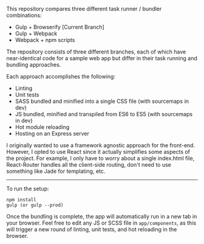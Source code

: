 This repository compares three different task runner / bundler combinations:

- Gulp + Browserify [Current Branch]
- Gulp + Webpack
- Webpack + npm scripts

The repository consists of three different branches, each of which have near-identical code for a sample web app but differ in their task running and bundling approaches.

Each approach accomplishes the following:

- Linting
- Unit tests
- SASS bundled and minified into a single CSS file (with sourcemaps in dev)
- JS bundled, minified and transpiled from ES6 to ES5 (with sourcemaps in dev)
- Hot module reloading
- Hosting on an Express server

I originally wanted to use a framework agnostic approach for the front-end. However, I opted to use React since it actually simplifies some aspects of the project. For example, I only have to worry about a single index.html file, React-Router handles all the client-side routing, don't need to use something like Jade for templating, etc.

***

To run the setup:

```
npm install
gulp (or gulp --prod)
```

Once the bundling is complete, the app will automatically run in a new tab in your browser. Feel free to edit any JS or SCSS file in `app/components`, as this will trigger a new round of linting, unit tests, and hot reloading in the browser.